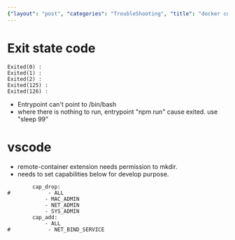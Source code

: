 ```yaml
---
{"layout": "post", "categories": "TroubleShooting", "title": "docker compose", "feature-img": "assets/img/feature_img.png"}
---
```

# Exit state code
```
Exited(0) : 
Exited(1) : 
Exited(2) : 
Exited(125) : 
Exited(126) : 
```
- Entrypoint can't point to /bin/bash
- where there is nothing to run, entrypoint "npm run" cause exited. use "sleep 99"

# vscode
- remote-container extension needs permission to mkdir.
- needs to set capabilities below for develop purpose.
```
        cap_drop:
#            - ALL
            - MAC_ADMIN
            - NET_ADMIN
            - SYS_ADMIN
        cap_add:
            - ALL
#            - NET_BIND_SERVICE
```


